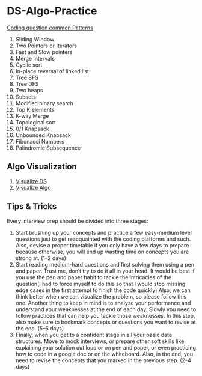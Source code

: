 # DS-Algo-Practice

[Coding question common Patterns](https://seanprashad.com/leetcode-patterns/)


1. Sliding Window
2. Two Pointers or Iterators
3. Fast and Slow pointers
4. Merge Intervals
5. Cyclic sort
6. In-place reversal of linked list
7. Tree BFS
8. Tree DFS
9. Two heaps
10. Subsets
11. Modified binary search
12. Top K elements
13. K-way Merge
14. Topological sort
15. 0/1 Knapsack
16. Unbounded Knapsack
17. Fibonacci Numbers
18. Palindromic Subsequence

## Algo Visualization ##

1. [Visualize DS](https://visualgo.net/en) <br/>
2. [Visualize Algo](https://algorithm-visualizer.org/) <br/>


## Tips & Tricks ##
Every interview prep should be divided into three stages:

1. Start brushing up your concepts and practice a few easy-medium level questions just to get reacquainted with the coding platforms and such. Also, devise a proper timetable if you only have a few days to prepare because otherwise, you will end up wasting time on concepts you are strong at. (1–2 days)
2. Start reading medium-hard questions and first solving them using a pen and paper. Trust me, don’t try to do it all in your head. It would be best if you use the pen and paper habit to tackle the intricacies of the question(I had to force myself to do this so that I would stop missing edge cases in the first attempt to finish the code quickly).Also, we can think better when we can visualize the problem, so please follow this one. Another thing to keep in mind is to analyze your performance and understand your weaknesses at the end of each day. Slowly you need to follow practices that can help you tackle those weaknesses. In this step, also make sure to bookmark concepts or questions you want to revise at the end. (5–6 days)
3. Finally, when you get to a confident stage in all your basic data structures. Move to mock interviews, or prepare other soft skills like explaining your solution out loud or on pen and paper, or even practicing how to code in a google doc or on the whiteboard. Also, in the end, you need to revise the concepts that you marked in the previous step. (2–4 days)











